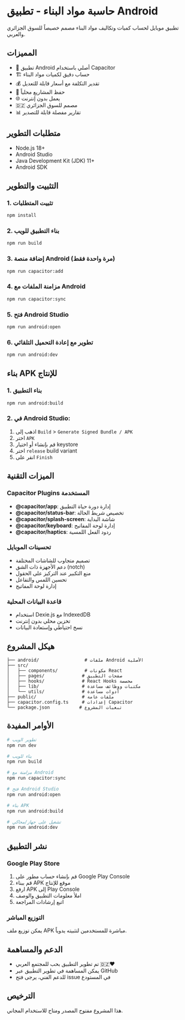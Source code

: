 # حاسبة مواد البناء - تطبيق Android

تطبيق موبايل لحساب كميات وتكاليف مواد البناء مصمم خصيصاً للسوق الجزائري والعربي.

## المميزات

- 📱 تطبيق Android أصلي باستخدام Capacitor
- 🏗️ حساب دقيق لكميات مواد البناء
- 💰 تقدير التكلفة مع أسعار قابلة للتعديل
- 💾 حفظ المشاريع محلياً
- 🌐 يعمل بدون إنترنت
- 🇩🇿 مصمم للسوق الجزائري
- 📊 تقارير مفصلة قابلة للتصدير

## متطلبات التطوير

- Node.js 18+
- Android Studio
- Java Development Kit (JDK) 11+
- Android SDK

## التثبيت والتطوير

### 1. تثبيت المتطلبات

```bash
npm install
```

### 2. بناء التطبيق للويب

```bash
npm run build
```

### 3. إضافة منصة Android (مرة واحدة فقط)

```bash
npm run capacitor:add
```

### 4. مزامنة الملفات مع Android

```bash
npm run capacitor:sync
```

### 5. فتح Android Studio

```bash
npm run android:open
```

### 6. تطوير مع إعادة التحميل التلقائي

```bash
npm run android:dev
```

## بناء APK للإنتاج

### 1. بناء التطبيق

```bash
npm run android:build
```

### 2. في Android Studio:

1. اذهب إلى `Build` > `Generate Signed Bundle / APK`
2. اختر `APK`
3. قم بإنشاء أو اختيار keystore
4. اختر `release` build variant
5. انقر على `Finish`

## الميزات التقنية

### Capacitor Plugins المستخدمة

- **@capacitor/app**: إدارة دورة حياة التطبيق
- **@capacitor/status-bar**: تخصيص شريط الحالة
- **@capacitor/splash-screen**: شاشة البداية
- **@capacitor/keyboard**: إدارة لوحة المفاتيح
- **@capacitor/haptics**: ردود الفعل اللمسية

### تحسينات الموبايل

- تصميم متجاوب للشاشات المختلفة
- دعم الأجهزة ذات الشق (notch)
- منع التكبير عند التركيز على الحقول
- تحسين اللمس والتفاعل
- إدارة لوحة المفاتيح

### قاعدة البيانات المحلية

- استخدام Dexie.js مع IndexedDB
- تخزين محلي بدون إنترنت
- نسخ احتياطي وإستعادة البيانات

## هيكل المشروع

```
├── android/                 # ملفات Android الأصلية
├── src/
│   ├── components/          # مكونات React
│   ├── pages/              # صفحات التطبيق
│   ├── hooks/              # React Hooks مخصصة
│   ├── lib/                # مكتبات ووظائف مساعدة
│   └── utils/              # أدوات مساعدة
├── public/                 # ملفات عامة
├── capacitor.config.ts     # إعدادات Capacitor
└── package.json           # تبعيات المشروع
```

## الأوامر المفيدة

```bash
# تطوير الويب
npm run dev

# بناء للويب
npm run build

# مزامنة مع Android
npm run capacitor:sync

# فتح Android Studio
npm run android:open

# بناء APK
npm run android:build

# تشغيل على جهاز/محاكي
npm run android:dev
```

## نشر التطبيق

### Google Play Store

1. قم بإنشاء حساب مطور على Google Play Console
2. قم ببناء APK موقع للإنتاج
3. ارفع APK إلى Play Console
4. املأ معلومات التطبيق والوصف
5. اتبع إرشادات المراجعة

### التوزيع المباشر

يمكن توزيع ملف APK مباشرة للمستخدمين لتثبيته يدوياً.

## الدعم والمساهمة

- تم تطوير التطبيق بحب للمجتمع العربي 🇩🇿❤️
- يمكن المساهمة في تطوير التطبيق عبر GitHub
- للدعم الفني، يرجى فتح issue في المستودع

## الترخيص

هذا المشروع مفتوح المصدر ومتاح للاستخدام المجاني.